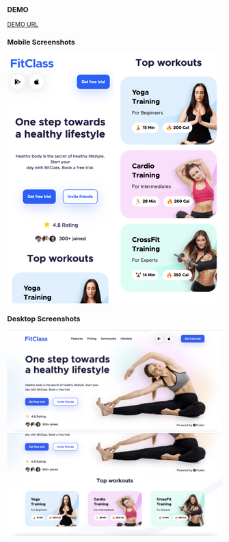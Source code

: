 ### DEMO

[DEMO URL](https://belifkutlu.github.io/fit-class-landing-page/)

### Mobile Screenshots

![mobile](https://github.com/belifkutlu/fit-class-landing-page/blob/master/screenshots/mobile.png?raw=true)

### Desktop Screenshots

![desktop 1](https://github.com/belifkutlu/fit-class-landing-page/blob/master/screenshots/desktop-1.png?raw=true)
![desktop 2](https://github.com/belifkutlu/fit-class-landing-page/blob/master/screenshots/desktop-2.png?raw=true)
